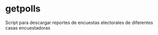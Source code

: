 # getpolls
Script para  descargar reportes de encuestas electorales de diferentes casas encuestadoras 
